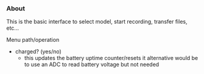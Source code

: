 ### About

This is the basic interface to select model, start recording, transfer files, etc...

Menu path/operation
- charged? (yes/no)
  - this updates the battery uptime counter/resets it
    alternative would be to use an ADC to read battery voltage but not needed
